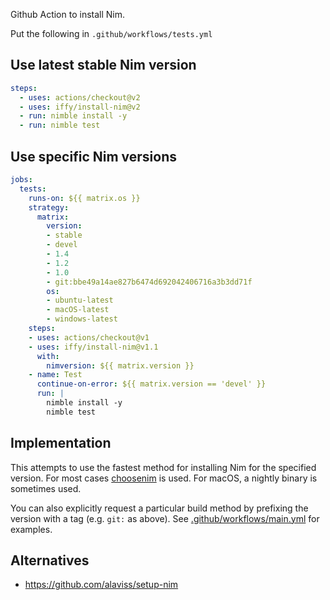 Github Action to install Nim.

Put the following in `.github/workflows/tests.yml`

## Use latest stable Nim version

```yaml
steps:
  - uses: actions/checkout@v2
  - uses: iffy/install-nim@v2
  - run: nimble install -y
  - run: nimble test
```

## Use specific Nim versions

```yaml
jobs:
  tests:
    runs-on: ${{ matrix.os }}
    strategy:
      matrix:
        version:
        - stable
        - devel
        - 1.4
        - 1.2
        - 1.0
        - git:bbe49a14ae827b6474d692042406716a3b3dd71f
        os:
        - ubuntu-latest
        - macOS-latest
        - windows-latest
    steps:
    - uses: actions/checkout@v1
    - uses: iffy/install-nim@v1.1
      with:
        nimversion: ${{ matrix.version }}
    - name: Test
      continue-on-error: ${{ matrix.version == 'devel' }}
      run: |
        nimble install -y
        nimble test
```

## Implementation

This attempts to use the fastest method for installing Nim for the specified version.  For most cases [choosenim](https://github.com/dom96/choosenim/) is used.  For macOS, a nightly binary is sometimes used.

You can also explicitly request a particular build method by prefixing the version with a tag (e.g. `git:` as above).  See [.github/workflows/main.yml](.github/workflows/main.yml) for examples.


## Alternatives

- https://github.com/alaviss/setup-nim 
